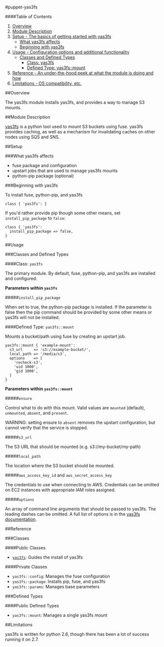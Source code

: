 #puppet-yas3fs

####Table of Contents

1. [Overview](#overview)
2. [Module Description](#module-description)
3. [Setup - The basics of getting started with yas3fs](#setup)
    * [What yas3fs affects](#what-yas3fs-affects)
    * [Beginning with yas3fs](#beginning-with-yas3fs)
4. [Usage - Configuration options and additional functionality](#usage)
    * [Classes and Defined Types](#classes-and-defined-types)
        * [Class: yas3fs](#class-yas3fs)
        * [Defined Type: yas3fs::mount](#defined-type-yas3fs)
5. [Reference - An under-the-hood peek at what the module is doing and how](#reference)
5. [Limitations - OS compatibility, etc.](#limitations)

##Overview

The yas3fs module installs yas3fs, and provides a way to manage S3 mounts.

##Module Description

[yas3fs](https://github.com/danilop/yas3fs) is a python tool used to mount S3
buckets using fuse. yas3fs provides caching, as well as a mechanism for
invalidating caches on other nodes using SQS and SNS.

##Setup

###What yas3fs affects

* fuse package and configuration
* upstart jobs that are used to manage yas3fs mounts
* python-pip package (optional)

###Beginning with yas3fs

To install fuse, python-pip, and yas3fs
```puppet
class { 'yas3fs': }
```

If you'd rather provide pip though some other means, set
`install_pip_package` to `false`:
```puppet
class { 'yas3fs':
  install_pip_package => false,
}
```

##Usage

###Classes and Defined Types

####Class: `yas3fs`

The primary module. By default, fuse, python-pip, and yas3fs are installed and
configured.

**Parameters within `yas3fs`**

#####`install_pip_package`

When set to true, the python-pip package is installed. If the parameter is false
then the pip command should be provided by some other means or yas3fs will not
be installed.

####Defined Type: `yas3fs::mount`

Mounts a bucket/path using fuse by creating an upstart job.

```puppet
yas3fs::mount { 'example-mount':
  s3_url     => 's3://example-bucket/',
  local_path => '/media/s3',
  options    => [
    'recheck-s3',
    'uid 1000',
    'gid 1000',
  ]
}
```

**Parameters within `yas3fs::mount`**

#####`ensure`

Control what to do with this mount. Valid values are `mounted` (default), `unmounted`, `absent`,
and `present`.

WARNING: setting ensure to `absent` removes the upstart configuration, but cannot
verify that the service is stopped.

#####`s3_url`

The S3 URL that should be mounted (e.g. s3://my-bucket/my-path)

#####`local_path`

The location where the S3 bucket should be mounted.

#####`aws_access_key_id` and `aws_secret_access_key`

The credentials to use when connecting to AWS. Credentials can be omitted on EC2
instances with appropriate IAM roles assigned.

#####`options`

An array of command line arguments that should be passed to yas3fs. The leading
dashes can be omitted. A full list of options is in the
[yas3fs documentation](https://github.com/danilop/yas3fs/blob/master/README.md).

##Reference

###Classes

####Public Classes

* [`yas3fs`](#class-yas3fs): Guides the install of yas3fs

####Private Classes

* `yas3fs::config`: Manages the fuse configuration
* `yas3fs::package`: Installs pip, fuse, and yas3fs
* `yas3fs::params`: Manages base parameters

###Defined Types

####Public Defined Types

* `yas3fs::mount`: Manages a single yas3fs mount

##Limitations

yas3fs is written for python 2.6, though there has been a lot of success running
it on 2.7.
